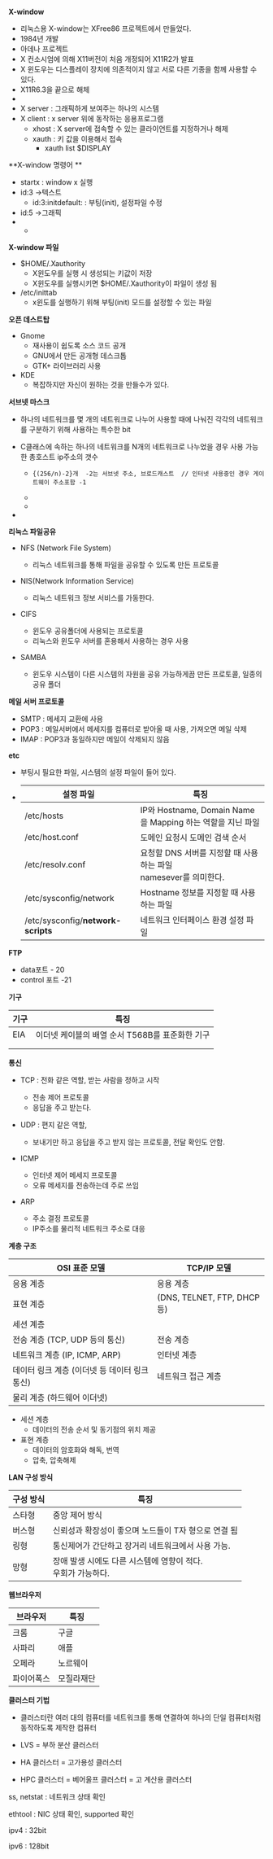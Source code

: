 **X-window**

* 리눅스용 X-window는 XFree86 프로젝트에서 만들었다.
* 1984년 개발
* 아데나 프로젝트
* X 컨소시엄에 의해 X11버전이 처음 개정되어 X11R2가 발표
* X 윈도우는 디스플레이 장치에 의존적이지 않고 서로 다른 기종을 함께 사용할 수 있다.
* X11R6.3을 끝으로 해체
* 
* X server : 그래픽하게 보여주는 하나의 시스템
* X client : x server 위에 동작하는 응용프로그램
  * xhost : X server에 접속할 수 있는 클라이언트를 지정하거나 해제
  * xauth : 키 값을 이용해서 접속
    * xauth list $DISPLAY



**X-window 명령어 **

* startx : window x 실행
* id:3 ->텍스트
  * id:3:initdefault: : 부팅(init), 설정파일 수정
* id:5 ->그래픽
* * 



**X-window 파일**

* $HOME/.Xauthority
  * X윈도우를 실행 시 생성되는 키값이 저장
  * X윈도우를 실행시키면 $HOME/.Xauthority이 파일이 생성 됨
* /etc/inittab
  * x윈도를 실행하기 위해 부팅(init) 모드를 설정할 수 있는 파일





**오픈 데스트탑**

* Gnome
  * 재사용이 쉽도록 소스 코드 공개
  * GNU에서 만든 공개형 데스크톱
  * GTK+ 라이브러리 사용
* KDE
  * 복잡하지만 자신이 원하는 것을 만들수가 있다.



**서브넷 마스크**

* 하나의 네트워크를 몇 개의 네트워크로 나누어 사용할 때에 나눠진 각각의 네트워크를 구분하기 위해 사용하는 특수한 bit

* C클래스에 속하는 하나의 네트워크를 N개의 네트워크로 나누었을 경우 사용 가능한 총호스트 ip주소의 갯수

  * ```
    {(256/n)-2}개  -2는 서브넷 주소, 브로드캐스트  // 인터넷 사용중인 경우 게이트웨이 주소포함 -1
    ```

  * 

  * 

  

* 



**리눅스 파일공유**

* NFS (Network File System)
  * 리눅스 네트워크를 통해 파일을 공유할 수 있도록 만든 프로토콜

* NIS(Network Information Service)
  * 리눅스 네트워크 정보 서비스를 가동한다.

* CIFS 
  * 윈도우 공유폴더에 사용되는 프로토콜
  * 리눅스와 윈도우 서버를 혼용해서 사용하는 경우 사용

* SAMBA
  * 윈도우 시스템이 다른 시스템의 자원을 공유 가능하게끔 만든 프로토콜, 일종의 공유 폴더

**메일 서버 프로토콜**

* SMTP : 메세지 교환에 사용
* POP3  : 메일서버에서 메세지를 컴퓨터로 받아올 때 사용, 가져오면 메일 삭제
* IMAP : POP3과 동일하지만 메일이 삭제되지 않음



**etc**

* 부팅시 필요한 파일, 시스템의 설정 파일이 들어 있다.

* | 설정 파일                          | 특징                                                         |
  | ---------------------------------- | ------------------------------------------------------------ |
  | /etc/hosts                         | IP와 Hostname, Domain Name을 Mapping 하는 역할을 지닌 파일   |
  | /etc/host.conf                     | 도메인 요청시 도메인 검색 순서                               |
  | /etc/resolv.conf                   | 요청할 DNS 서버를 지정할 때 사용하는 파일<br />namesever를 의미한다. |
  | /etc/sysconfig/network             | Hostname 정보를 지정할 때 사용하는 파일                      |
  | /etc/sysconfig/**network-scripts** | 네트워크 인터페이스 환경 설정 파일                           |



**FTP**

* data포트 - 20
* control 포트 -21

**기구**

| 기구 | 특징                                            |
| ---- | ----------------------------------------------- |
| EIA  | 이더넷 케이블의 배열 순서 T568B를 표준화한 기구 |
|      |                                                 |
|      |                                                 |

**통신**

* TCP : 전화 같은 역할, 받는 사람을 정하고 시작
  * 전송 제어 프로토콜
  * 응답을 주고 받는다.

* UDP : 편지 같은 역할, 
  * 보내기만 하고 응답을 주고 받지 않는 프로토콜, 전달 확인도 안함. 
* ICMP 
  * 인터넷 제어 메세지 프로토콜
  * 오류 메세지를 전송하는데 주로 쓰임
* ARP
  * 주소 결정 프로토콜
  * IP주소를 물리적 네트워크 주소로 대응

**계층 구조**

| OSI 표준 모델                                 | TCP/IP 모델                 |
| --------------------------------------------- | --------------------------- |
| 응용 계층                                     | 응용 계층                   |
| 표현 계층                                     | (DNS, TELNET, FTP, DHCP 등) |
| 세션 계층                                     |                             |
| 전송 계층 (TCP, UDP 등의 통신)                | 전송 계층                   |
| 네트워크 계층 (IP, ICMP, ARP)                 | 인터넷 계층                 |
| 데이터 링크 계층 (이더넷 등 데이터 링크 통신) | 네트워크 접근 계층          |
| 물리 계층 (하드웨어 이더넷)                   |                             |

* 세션 계층 
  * 데이터의 전송 순서 및 동기점의 위치 제공
* 표현 계층
  * 데이터의 암호화와 해독, 번역
  * 압축, 압축해제

**LAN 구성 방식**

| 구성 방식 | 특징                                                         |
| --------- | ------------------------------------------------------------ |
| 스타형    | 중앙 제어 방식                                               |
| 버스형    | 신뢰성과 확장성이 좋으며 노드들이 T자 형으로 연결 됨         |
| 링형      | 통신제어가 간단하고 장거리 네트워크에서 사용 가능.           |
| 망형      | 장애 발생 시에도 다른 시스템에 영향이 적다.<br />우회가 가능하다. |

**웹브라우저**

| 브라우저   | 특징       |
| ---------- | ---------- |
| 크롬       | 구글       |
| 사파리     | 애플       |
| 오페라     | 노르웨이   |
| 파이어폭스 | 모질라재단 |

**클러스터 기법**

* 클러스터란 여러 대의 컴퓨터를 네트워크를 통해 연결하여 하나의 단일 컴퓨터처럼 동작하도록 제작한 컴퓨터

* LVS = 부하 분산 클러스터
* HA 클러스터 = 고가용성 클러스터
* HPC 클러스터 = 베어울프 클러스터 = 고 계산용 클러스터











ss, netstat : 네트워크 상태 확인

ethtool : NIC 상태 확인, supported 확인 

ipv4 : 32bit

ipv6 : 128bit